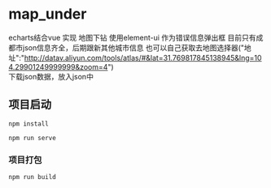 # map_under
echarts结合vue 实现 地图下钻
使用element-ui 作为错误信息弹出框
目前只有成都市json信息齐全，后期跟新其他城市信息
也可以自己获取去地图选择器("地址":"http://datav.aliyun.com/tools/atlas/#&lat=31.769817845138945&lng=104.29901249999999&zoom=4")      
下载json数据，放入json中

## 项目启动
```
npm install
```
```
npm run serve
```

### 项目打包
```
npm run build
```

